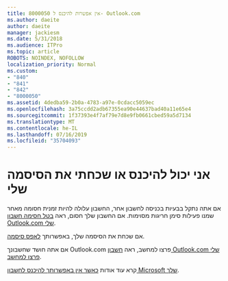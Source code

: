 ```yaml
---
title: 8000050 אין אפשרות להיכנס ל- Outlook.com
ms.author: daeite
author: daeite
manager: jackiesm
ms.date: 5/31/2018
ms.audience: ITPro
ms.topic: article
ROBOTS: NOINDEX, NOFOLLOW
localization_priority: Normal
ms.custom:
- "840"
- "841"
- "842"
- "8000050"
ms.assetid: 4dedba59-2b0a-4783-a97e-0cdacc5059ec
ms.openlocfilehash: 3a75ccdd2adb67355ea90e44637bad40a11e65e4
ms.sourcegitcommit: 1f37393e4f7af79e7d8e9fb0661cbed59a5d7134
ms.translationtype: MT
ms.contentlocale: he-IL
ms.lasthandoff: 07/16/2019
ms.locfileid: "35704093"
---
```

# <a name="i-cant-sign-in-or-forgot-my-password"></a>אני יכול להיכנס או שכחתי את הסיסמה שלי

אם אתה נתקל בבעיות בכניסה לחשבון אחר, החשבון עלולה להיות זמנית חסומה מאחר שמנו פעילות סימן חריגות מסוימות. אם החשבון שלך חסום, ראה [בטל חסימה חשבון Outlook.com שלי](https://support.office.com/article/f4ad2701-d166-4d8b-8a6a-9af2a1f8a4c4?wt.mc_id=Office_Outlook_com_Alchemy).
  
אם שכחת את הסיסמה שלך, באפשרותך [לאפס סיסמה](https://go.microsoft.com/fwlink/p/?linkid=841909).
  
אם אתה חושד שחשבונך Outlook.com פרצו למחשב, ראה [חשבון Outlook.com שלי פרצו למחשב](https://support.office.com/article/35993ac5-ac2f-494e-aacb-5232dda453d8?wt.mc_id=Office_Outlook_com_Alchemy).
  
קרא עוד אודות [כאשר אין באפשרותך להיכנס לחשבון Microsoft שלך](https://go.microsoft.com/fwlink/p/?linkid=842227).
  